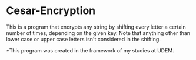 # Cesar-Encryption
This is a program that encrypts any string by shifting every letter a certain number of times, depending on the given key. Note that anything other than lower case or upper case letters isn't considered in the shifting.  

*This program was created in the framework of my studies at UDEM.
